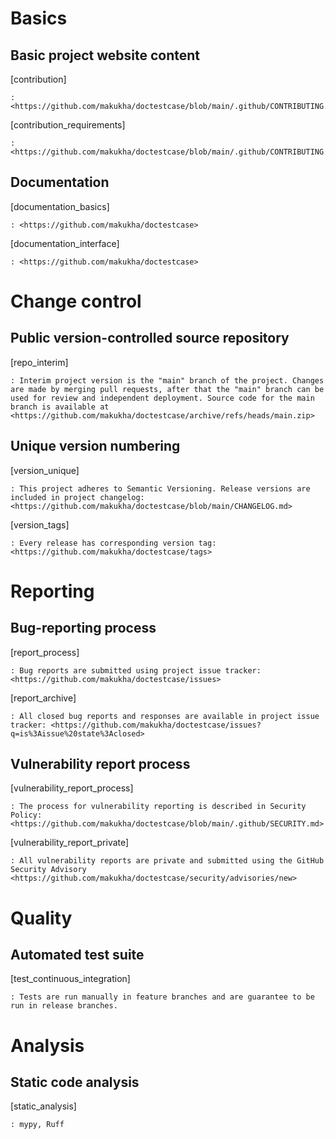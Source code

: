 # Basics

## Basic project website content

[contribution]

    : <https://github.com/makukha/doctestcase/blob/main/.github/CONTRIBUTING.md>

[contribution_requirements]

    : <https://github.com/makukha/doctestcase/blob/main/.github/CONTRIBUTING.md>

## Documentation

[documentation_basics]

    : <https://github.com/makukha/doctestcase>

[documentation_interface]

    : <https://github.com/makukha/doctestcase>


# Change control

## Public version-controlled source repository

[repo_interim]

    : Interim project version is the "main" branch of the project. Changes are made by merging pull requests, after that the "main" branch can be used for review and independent deployment. Source code for the main branch is available at <https://github.com/makukha/doctestcase/archive/refs/heads/main.zip>

## Unique version numbering

[version_unique]

    : This project adheres to Semantic Versioning. Release versions are included in project changelog: <https://github.com/makukha/doctestcase/blob/main/CHANGELOG.md>

[version_tags]

    : Every release has corresponding version tag: <https://github.com/makukha/doctestcase/tags>


# Reporting

## Bug-reporting process

[report_process]

    : Bug reports are submitted using project issue tracker: <https://github.com/makukha/doctestcase/issues>

[report_archive]

    : All closed bug reports and responses are available in project issue tracker: <https://github.com/makukha/doctestcase/issues?q=is%3Aissue%20state%3Aclosed>

## Vulnerability report process

[vulnerability_report_process]

    : The process for vulnerability reporting is described in Security Policy: <https://github.com/makukha/doctestcase/blob/main/.github/SECURITY.md>

[vulnerability_report_private]

    : All vulnerability reports are private and submitted using the GitHub Security Advisory <https://github.com/makukha/doctestcase/security/advisories/new>


# Quality

## Automated test suite

[test_continuous_integration]

    : Tests are run manually in feature branches and are guarantee to be run in release branches.


# Analysis

## Static code analysis

[static_analysis]

    : mypy, Ruff
